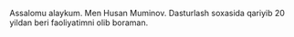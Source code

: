 Assalomu alaykum. Men Husan Muminov. 
Dasturlash soxasida qariyib 20 yildan beri
faoliyatimni olib boraman. 
